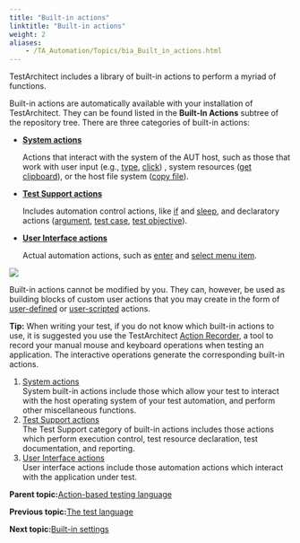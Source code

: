 ```yaml
--- 
title: "Built-in actions"
linktitle: "Built-in actions"
weight: 2
aliases: 
    - /TA_Automation/Topics/bia_Built_in_actions.html
---
```


TestArchitect includes a library of built-in actions to perform a myriad of functions.

Built-in actions are automatically available with your installation of TestArchitect. They can be found listed in the **Built-In Actions** subtree of the repository tree. There are three categories of built-in actions:

-   **[System actions](/reuse/../TA_Automation/Topics/bia_System.html)**

    Actions that interact with the system of the AUT host, such as those that work with user input \(e.g., [type](/reuse/../TA_Automation/Topics/bia_type.html), [click](/reuse/../TA_Automation/Topics/bia_click.html)\) , system resources \([get clipboard](/reuse/../TA_Automation/Topics/bia_get_clipboard.html)\), or the host file system \([copy file](/reuse/../TA_Automation/Topics/bia_copy_file.html)\).

-   **[Test Support actions](/reuse/../TA_Automation/Topics/bia_Test_Support.html)**

    Includes automation control actions, like [if](/reuse/../TA_Automation/Topics/bia_if.html) and [sleep](/reuse/../TA_Automation/Topics/bia_sleep.html), and declaratory actions \([argument](/reuse/../TA_Automation/Topics/bia_argument.html), [test case](/reuse/../TA_Automation/Topics/bia_test_case.html), [test objective](/reuse/../TA_Automation/Topics/bia_test_objective.html)\).

-   **[User Interface actions](/reuse/../TA_Automation/Topics/bia_User_Interface.html)**

    Actual automation actions, such as [enter](/reuse/../TA_Automation/Topics/bia_enter.html) and [select menu item](/reuse/../TA_Automation/Topics/bia_select_menu_item.html).


![](/images/TA_Help/Images/Tree_with_built_in_actions.png)

Built-in actions cannot be modified by you. They can, however, be used as building blocks of custom user actions that you may create in the form of [user-defined](/reuse/../TA_Glossary/Topics/glossaryHighLevelAction.html) or [user-scripted](/reuse/../TA_Glossary/Topics/glossaryScriptedAction.html) actions.

**Tip:** When writing your test, if you do not know which built-in actions to use, it is suggested you use the TestArchitect [Action Recorder](/reuse/../TA_Help/Topics/Creating_and_using_actions_AR.html), a tool to record your manual mouse and keyboard operations when testing an application. The interactive operations generate the corresponding built-in actions.

1.  [System actions](/TA_Automation/Topics/bia_System.html)  
System built-in actions include those which allow your test to interact with the host operating system of your test automation, and perform other miscellaneous functions.
2.  [Test Support actions](/TA_Automation/Topics/bia_Test_Support.html)  
The Test Support category of built-in actions includes those actions which perform execution control, test resource declaration, test documentation, and reporting.
3.  [User Interface actions](/TA_Automation/Topics/bia_User_Interface.html)  
User interface actions include those automation actions which interact with the application under test.

**Parent topic:**[Action-based testing language](/TA_Automation/Topics/Action_based_testing_language.html)

**Previous topic:**[The test language](/TA_Automation/Topics/The_test_language.html)

**Next topic:**[Built-in settings](/TA_Automation/Topics/bis_Built_in_settings.html)

